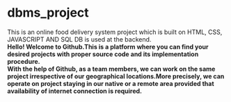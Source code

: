 # dbms_project
This is an online food delivery system project which is built on HTML, CSS, JAVASCRIPT AND SQL DB is used at the backend.
<br>
<strong>Hello! Welcome to Github.This is a platform where you can find your desired projects with proper source code and its implementation procedure.<br>With the help of Github, as a team members, we can work on the same project irrespective of our geographical locations.More precisely, we can operate on project staying in our native or a remote area provided that availability of internet connection is required.</strong>
